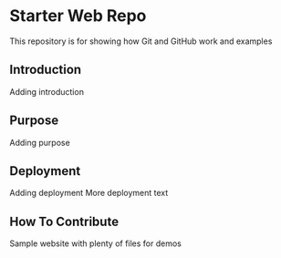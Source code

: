 # Starter Web Repo

This repository is for showing how Git and GitHub work and examples

## Introduction

Adding introduction

## Purpose

Adding purpose

## Deployment

Adding deployment
More deployment text

## How To Contribute

Sample website with plenty of files for demos
